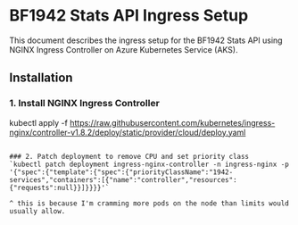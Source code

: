 # BF1942 Stats API Ingress Setup

This document describes the ingress setup for the BF1942 Stats API using NGINX Ingress Controller on Azure Kubernetes Service (AKS).

## Installation

### 1. Install NGINX Ingress Controller
kubectl apply -f https://raw.githubusercontent.com/kubernetes/ingress-nginx/controller-v1.8.2/deploy/static/provider/cloud/deploy.yaml
```

### 2. Patch deployment to remove CPU and set priority class
`kubectl patch deployment ingress-nginx-controller -n ingress-nginx -p '{"spec":{"template":{"spec":{"priorityClassName":"1942-services","containers":[{"name":"controller","resources":{"requests":null}}]}}}}'`

^ this is because I'm cramming more pods on the node than limits would usually allow. 
